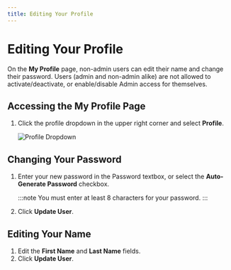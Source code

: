 ```yaml
---
title: Editing Your Profile
---
```


# Editing Your Profile

On the **My Profile** page, non-admin users can edit their name and change their password. Users (admin and non-admin alike) are not allowed to activate/deactivate, or enable/disable Admin access for themselves.

## Accessing the My Profile Page

1. Click the profile dropdown in the upper right corner and select **Profile**.

   ![Profile Dropdown](/img/profile-dropdown.png)

## Changing Your Password

1. Enter your new password in the Password textbox, or select the **Auto-Generate Password** checkbox.

   :::note
      You must enter at least 8 characters for your password.
   :::

2. Click **Update User**.

## Editing Your Name

1. Edit the **First Name** and **Last Name** fields.
2. Click **Update User**.
